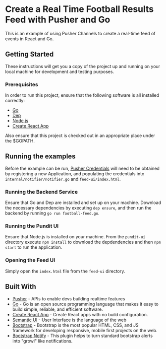 # Create a Real Time Football Results Feed with Pusher and Go

This is an example of using Pusher Channels to create a real-time feed of events in React and Go.

## Getting Started

These instructions will get you a copy of the project up and running on your local machine for development and testing purposes. 

### Prerequisites

In order to run this project, ensure that the following software is all installed correctly:

* [Go](https://golang.org/)
* [Dep](https://golang.github.io/dep/)
* [Node.js](https://nodejs.org/en/)
* [Create React App](https://github.com/facebook/create-react-app)

Also ensure that this project is checked out in an appropriate place under the $GOPATH.

## Running the examples

Before the example can be run, [Pusher Credentials](https://dashboard.pusher.com/) will need to be obtained by registering a new Application, and populating the credentials into `internal/notifier/notifier.go` and `feed-ui/index.html`. 

### Running the Backend Service

Ensure that Go and Dep are installed and set up on your machine. Download the necessary dependencies by executing `dep ensure`, and then run the backend by running `go run football-feed.go`.

### Running the Pundit UI

Ensure that Node.js is installed on your machine. From the `pundit-ui` directory execute `npm install` to download the depdendencies and then `npm start` to run the application.

### Opening the Feed UI

Simply open the `index.html` file from the `feed-ui` directory.

## Built With

* [Pusher](https://pusher.com/) - APIs to enable devs building realtime features
* [Go](https://golang.org/) - Go is an open source programming language that makes it easy to build simple, reliable, and efficient software.
* [Create React App](https://github.com/facebook/create-react-app) - Create React apps with no build configuration.
* [Semantic UI](https://react.semantic-ui.com/introduction) - User Interface is the language of the web
* [Bootstrap](https://getbootstrap.com/docs/3.3/) - Bootstrap is the most popular HTML, CSS, and JS framework for developing responsive, mobile first projects on the web.
* [Bootstrap Notify](http://bootstrap-notify.remabledesigns.com/) - This plugin helps to turn standard bootstrap alerts into "growl" like notifications.


